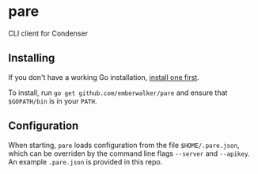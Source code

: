 # pare
CLI client for Condenser

## Installing
If you don't have a working Go installation, [install one first](https://golang.org/doc/install).

To install, run `go get github.com/emberwalker/pare` and ensure that `$GOPATH/bin` is in your `PATH`.

## Configuration
When starting, `pare` loads configuration from the file `$HOME/.pare.json`, which can be overriden by
the command line flags `--server` and `--apikey`. An example `.pare.json` is provided in this repo.
